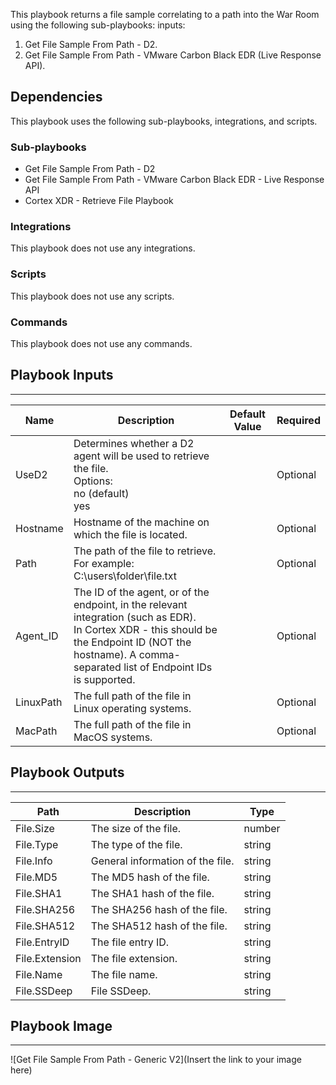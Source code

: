 This playbook returns a file sample correlating to a path into the War Room using the following sub-playbooks:
inputs:
1) Get File Sample From Path - D2.
2) Get File Sample From Path - VMware Carbon Black EDR (Live Response API).


## Dependencies
This playbook uses the following sub-playbooks, integrations, and scripts.

### Sub-playbooks
* Get File Sample From Path - D2
* Get File Sample From Path - VMware Carbon Black EDR - Live Response API
* Cortex XDR - Retrieve File Playbook

### Integrations
This playbook does not use any integrations.

### Scripts
This playbook does not use any scripts.

### Commands
This playbook does not use any commands.

## Playbook Inputs
---

| **Name** | **Description** | **Default Value** | **Required** |
| --- | --- | --- | --- |
| UseD2 | Determines whether a D2 agent will be used to retrieve the file.<br/>Options:<br/>no \(default\)<br/>yes |  | Optional |
| Hostname | Hostname of the machine on which the file is located. |  | Optional |
| Path | The path of the file to retrieve.<br/>For example:<br/>C:\\users\\folder\\file.txt<br/> |  | Optional |
| Agent_ID | The ID of the agent, or of the endpoint, in the relevant integration \(such as EDR\).<br/>In Cortex XDR - this should be the Endpoint ID \(NOT the hostname\). A comma-separated list of Endpoint IDs is supported. |  | Optional |
| LinuxPath | The full path of the file in Linux operating systems. |  | Optional |
| MacPath | The full path of the file in MacOS systems. |  | Optional |

## Playbook Outputs
---

| **Path** | **Description** | **Type** |
| --- | --- | --- |
| File.Size | The size of the file. | number |
| File.Type | The type of the file. | string |
| File.Info | General information of the file. | string |
| File.MD5 | The MD5 hash of the file. | string |
| File.SHA1 | The SHA1 hash of the file. | string |
| File.SHA256 | The SHA256 hash of the file. | string |
| File.SHA512 | The SHA512 hash of the file. | string |
| File.EntryID | The file entry ID. | string |
| File.Extension | The file extension. | string |
| File.Name | The file name. | string |
| File.SSDeep | File SSDeep. | string |

## Playbook Image
---
![Get File Sample From Path - Generic V2](Insert the link to your image here)